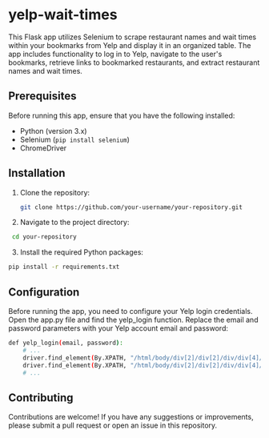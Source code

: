 # yelp-wait-times


This Flask app utilizes Selenium to scrape restaurant names and wait times within your bookmarks from Yelp and display it in an organized table. The app includes functionality to log in to Yelp, navigate to the user's bookmarks, retrieve links to bookmarked restaurants, and extract restaurant names and wait times.

## Prerequisites

Before running this app, ensure that you have the following installed:

- Python (version 3.x)
- Selenium (`pip install selenium`)
- ChromeDriver

## Installation

1. Clone the repository:

   ```bash
   git clone https://github.com/your-username/your-repository.git
   ```

2. Navigate to the project directory:


  ```bash
   cd your-repository
   ```   

3.  Install the required Python packages:

```bash
pip install -r requirements.txt
```
   
## Configuration

Before running the app, you need to configure your Yelp login credentials. Open the app.py file and find the yelp_login function. Replace the email and password parameters with your Yelp account email and password:

```bash
def yelp_login(email, password):
    # ...
    driver.find_element(By.XPATH, "/html/body/div[2]/div[2]/div/div[4]/div[1]/div/div/div[5]/div[1]/form/input[2]").send_keys(email)
    driver.find_element(By.XPATH, "/html/body/div[2]/div[2]/div/div[4]/div[1]/div/div/div[5]/div[1]/form/input[3]").send_keys(password)
    # ...

```
## Contributing

Contributions are welcome! If you have any suggestions or improvements, please submit a pull request or open an issue in this repository.
